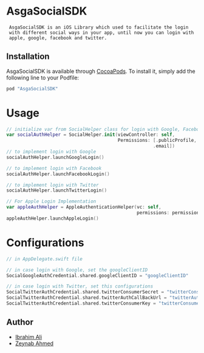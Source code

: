 # AsgaSocialSDK
     AsgaSocialSDK is an iOS Library which used to facilitate the login 
     with different social ways in your app, until now you can login with
     apple, google, facebook and twitter.

## Installation

AsgaSocialSDK is available through [CocoaPods](http://cocoapods.org). To install
it, simply add the following line to your Podfile:

```ruby
pod "AsgaSocialSDK"
```

# Usage

```swift
// initialize var from SocialHelper class for login with Google, Facebook and Twitter
var socialAuthHelper = SocialHelper.init(viewController: self,
                                         Permissions: [.publicProfile,
                                                      .email])
// to implement login with Google
socialAuthHelper.launchGoogleLogin()

// to implement login with Facebook
socialAuthHelper.launchFacebookLogin()

// to implement login with Twitter
socialAuthHelper.launchTwitterLogin()

// For Apple Login Implementation                                
var appleAuthHelper = AppleAuthenticationHelper(vc: self,
                                                permissions: permissions)
appleAuthHelper.launchAppleLogin()
```      
# Configurations

```swift
// in AppDelegate.swift file 

// in case login with Google, set the googleClientID
SocialGoogleAuthCredential.shared.googleClientID = "googleClientID"

// in case login with Twitter, set this configurations
SocialTwitterAuthCredential.shared.twitterConsumerSecret = "twitterConsumerSecret"
SocialTwitterAuthCredential.shared.twitterAuthCallBackUrl = "twitterAuthCallBackUrl"
SocialTwitterAuthCredential.shared.twitterConsumerKey = "twitterConsumerKey"

```      

## Author
* [Ibrahim Ali](https://github.com/IbrahimAli2017)
* [Zeynab Ahmed](https://github.com/ZeynabAhmed)
